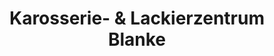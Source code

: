 ---
title: "Karosserie- & Lackierzentrum Blanke"
url: /bremerhaven/karosserie-und-lackierzentrum-blanke/
shop: Autowerkstatt
---